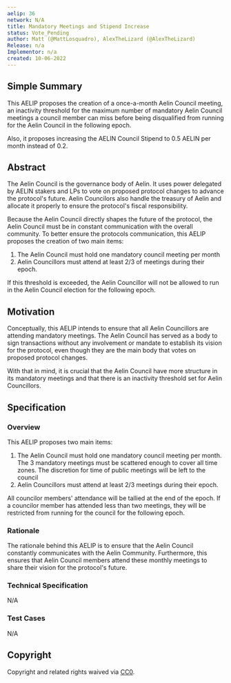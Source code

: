```yaml
---
aelip: 36
network: N/A
title: Mandatory Meetings and Stipend Increase
status: Vote_Pending
author: Matt (@MattLosquadro), AlexTheLizard (@AlexTheLizard)
Release: n/a
Implementor: n/a
created: 10-06-2022
---
```


## Simple Summary

This AELIP proposes the creation of a once-a-month Aelin Council meeting, an inactivity threshold for the maximum number of mandatory Aelin Council meetings a council member can miss before being disqualified from running for the Aelin Council in the following epoch.

Also, it proposes increasing the AELIN Council Stipend to 0.5 AELIN per month instead of 0.2.

## Abstract

The Aelin Council is the governance body of Aelin. It uses power delegated by AELIN stakers and LPs to vote on proposed protocol changes to advance the protocol's future. Aelin Councilors also handle the treasury of Aelin and allocate it properly to ensure the protocol's fiscal responsibility.

Because the Aelin Council directly shapes the future of the protocol, the Aelin Council must be in constant communication with the overall community. To better ensure the protocols communication, this AELIP proposes the creation of two main items:

1. The Aelin Council must hold one mandatory council meeting per month
2. Aelin Councillors must attend at least 2/3 of meetings during their epoch.

If this threshold is exceeded, the Aelin Councillor will not be allowed to run in the Aelin Council election for the following epoch.

## Motivation

Conceptually, this AELIP intends to ensure that all Aelin Councillors are attending mandatory meetings. The Aelin Council has served as a body to sign transactions without any involvement or mandate to establish its vision for the protocol, even though they are the main body that votes on proposed protocol changes.

With that in mind, it is crucial that the Aelin Council have more structure in its mandatory meetings and that there is an inactivity threshold set for Aelin Councillors.

## Specification

### Overview

This AELIP proposes two main items:

1. The Aelin Council must hold one mandatory council meeting per month. The 3 mandatory meetings must be scattered enough to cover all time zones. The discretion for time of public meetings will be left to the council
2. Aelin Councillors must attend at least 2/3 meetings during their epoch.

All councilor members' attendance will be tallied at the end of the epoch. If a councilor member has attended less than two meetings, they will be restricted from running for the council for the following epoch.

### Rationale

The rationale behind this AELIP is to ensure that the Aelin Council constantly communicates with the Aelin Community. Furthermore, this ensures that Aelin Council members attend these monthly meetings to share their vision for the protocol's future.

### Technical Specification

<!--The technical specification should outline the public API of the changes proposed. That is, changes to any of the interfaces Synthetix currently exposes or the creations of new ones.-->

N/A

### Test Cases

<!--Test cases for an implementation are mandatory for AELIPs but can be included with the implementation..-->

N/A

## Copyright

Copyright and related rights waived via [CC0](https://creativecommons.org/publicdomain/zero/1.0/).
